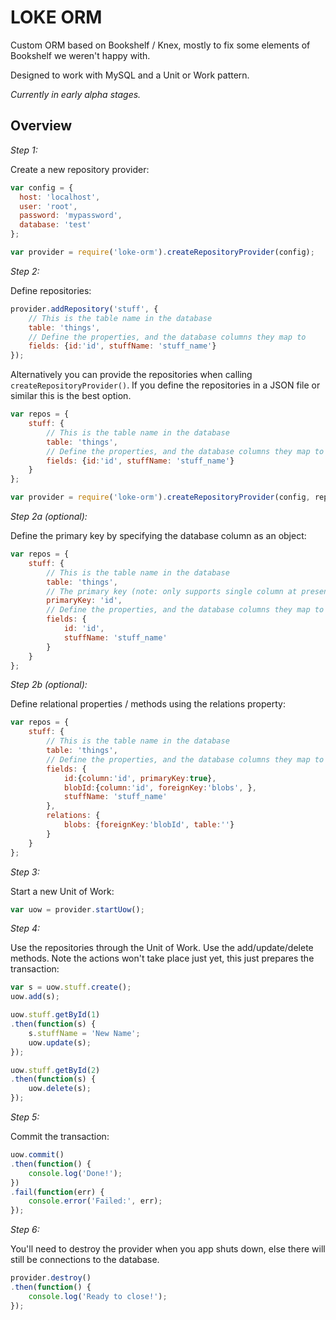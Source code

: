 # LOKE ORM

Custom ORM based on Bookshelf / Knex, mostly to fix some elements of Bookshelf we weren't happy with.

Designed to work with MySQL and a Unit or Work pattern.

*Currently in early alpha stages.*

## Overview

*Step 1:*

Create a new repository provider:

```js
var config = {
  host: 'localhost',
  user: 'root',
  password: 'mypassword',
  database: 'test'
};

var provider = require('loke-orm').createRepositoryProvider(config);
```

*Step 2:*

Define repositories:

```js
provider.addRepository('stuff', {
    // This is the table name in the database
    table: 'things',
    // Define the properties, and the database columns they map to
    fields: {id:'id', stuffName: 'stuff_name'}
});
```

Alternatively you can provide the repositories when calling `createRepositoryProvider()`. If you define the repositories in a JSON file or similar this is the best option.

```js
var repos = {
    stuff: {
        // This is the table name in the database
        table: 'things',
        // Define the properties, and the database columns they map to
        fields: {id:'id', stuffName: 'stuff_name'}
    }
};

var provider = require('loke-orm').createRepositoryProvider(config, repos);
```

*Step 2a (optional):*

Define the primary key by specifying the database column as an object:

```js
var repos = {
    stuff: {
        // This is the table name in the database
        table: 'things',
        // The primary key (note: only supports single column at present)
        primaryKey: 'id',
        // Define the properties, and the database columns they map to
        fields: {
            id: 'id',
            stuffName: 'stuff_name'
        }
    }
};
```

*Step 2b (optional):*

Define relational properties / methods using the relations property:

```js
var repos = {
    stuff: {
        // This is the table name in the database
        table: 'things',
        // Define the properties, and the database columns they map to
        fields: {
            id:{column:'id', primaryKey:true},
            blobId:{column:'id', foreignKey:'blobs', },
            stuffName: 'stuff_name'
        },
        relations: {
            blobs: {foreignKey:'blobId', table:''}
        }
    }
};
```

*Step 3:*

Start a new Unit of Work:

```js
var uow = provider.startUow();
```

*Step 4:*

Use the repositories through the Unit of Work. Use the add/update/delete methods. Note the actions won't take place just yet, this just prepares the transaction:

```js
var s = uow.stuff.create();
uow.add(s);

uow.stuff.getById(1)
.then(function(s) {
    s.stuffName = 'New Name';
    uow.update(s);
});

uow.stuff.getById(2)
.then(function(s) {
    uow.delete(s);
});
```

*Step 5:*

Commit the transaction:

```js
uow.commit()
.then(function() {
    console.log('Done!');
})
.fail(function(err) {
    console.error('Failed:', err);
});
```

*Step 6:*

You'll need to destroy the provider when you app shuts down, else there will still be connections to the database.

```js
provider.destroy()
.then(function() {
    console.log('Ready to close!'); 
});
```